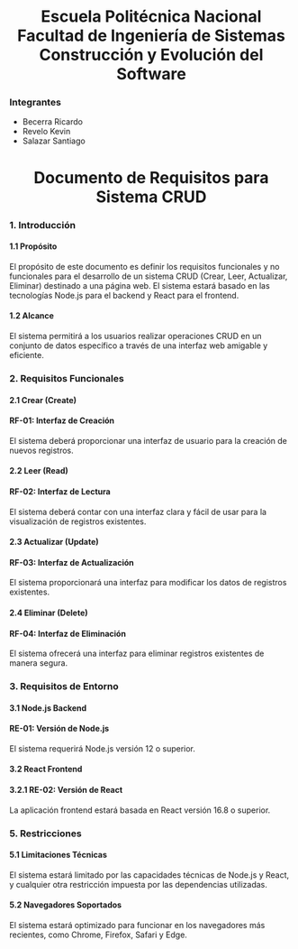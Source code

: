 <h1 align="center">
Escuela Politécnica Nacional<br>
Facultad de Ingeniería de Sistemas<br>
Construcción y Evolución del Software<br>
</h1>

### Integrantes

- Becerra Ricardo
- Revelo Kevin
- Salazar Santiago

<h1 align="center"> Documento de Requisitos para Sistema CRUD </h1>

### 1. Introducción

#### 1.1 Propósito

El propósito de este documento es definir los requisitos funcionales y no funcionales para el desarrollo de un sistema CRUD (Crear, Leer, Actualizar, Eliminar) destinado a una página web. El sistema estará basado en las tecnologías Node.js para el backend y React para el frontend.

#### 1.2 Alcance

El sistema permitirá a los usuarios realizar operaciones CRUD en un conjunto de datos específico a través de una interfaz web amigable y eficiente.

### 2. Requisitos Funcionales

#### 2.1 Crear (Create)

#### RF-01: Interfaz de Creación

El sistema deberá proporcionar una interfaz de usuario para la creación de nuevos registros.

#### 2.2 Leer (Read)

#### RF-02: Interfaz de Lectura

El sistema deberá contar con una interfaz clara y fácil de usar para la visualización de registros existentes.

#### 2.3 Actualizar (Update)

#### RF-03: Interfaz de Actualización

El sistema proporcionará una interfaz para modificar los datos de registros existentes.

#### 2.4 Eliminar (Delete)

#### RF-04: Interfaz de Eliminación

El sistema ofrecerá una interfaz para eliminar registros existentes de manera segura.

### 3. Requisitos de Entorno

#### 3.1 Node.js Backend

#### RE-01: Versión de Node.js

El sistema requerirá Node.js versión 12 o superior.

#### 3.2 React Frontend

#### 3.2.1 RE-02: Versión de React

La aplicación frontend estará basada en React versión 16.8 o superior.

### 5. Restricciones

#### 5.1 Limitaciones Técnicas

El sistema estará limitado por las capacidades técnicas de Node.js y React, y cualquier otra restricción impuesta por las dependencias utilizadas.

#### 5.2 Navegadores Soportados

El sistema estará optimizado para funcionar en los navegadores más recientes, como Chrome, Firefox, Safari y Edge.
